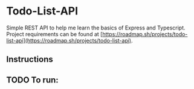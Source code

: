 # Todo-List-API
Simple REST API to help me learn the basics of Express and Typescript. Project requirements can be found at [https://roadmap.sh/projects/todo-list-api](https://roadmap.sh/projects/todo-list-api).

## Instructions
TODO
To run:
- 
